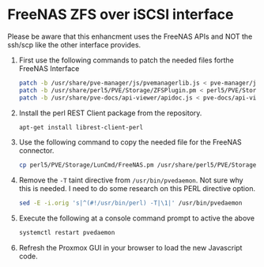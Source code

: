 # FreeNAS ZFS over iSCSI interface

Please be aware that this enhancment uses the FreeNAS APIs and NOT the ssh/scp like the other interface provides.

1. First use the following commands to patch the needed files forthe FreeNAS Interface
    ```bash
    patch -b /usr/share/pve-manager/js/pvemanagerlib.js < pve-manager/js/pvemanagerlib.js.patch
    patch -b /usr/share/perl5/PVE/Storage/ZFSPlugin.pm < perl5/PVE/Storage/ZFSPlugin.pm.patch
    patch -b /usr/share/pve-docs/api-viewer/apidoc.js < pve-docs/api-viewer/apidoc.js.patch
    ```

1. Install the perl REST Client package from the repository.
    ```bash
    apt-get install librest-client-perl
    ```

1. Use the following command to copy the needed file for the FreeNAS connector.
    ```bash
    cp perl5/PVE/Storage/LunCmd/FreeNAS.pm /usr/share/perl5/PVE/Storage/LunCmd/FreeNAS.pm
    ```

1. Remove the `-T` taint directive from `/usr/bin/pvedaemon`. Not sure why this is needed. I need to do some research on this PERL directive option.
    ```bash
    sed -E -i.orig 's|^(#!/usr/bin/perl) -T|\1|' /usr/bin/pvedaemon
    ```

1. Execute the following at a console command prompt to active the above
    ```bash
    systemctl restart pvedaemon
    ```

1. Refresh the Proxmox GUI in your browser to load the new Javascript code. 
